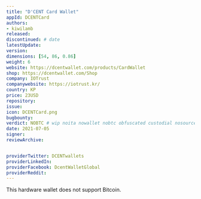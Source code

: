 ```yaml
---
title: "D'CENT Card Wallet"
appId: DCENTCard
authors:
- kiwilamb
released: 
discontinued: # date
latestUpdate:
version:
dimensions: [54, 86, 0.86]
weight: 6
website: https://dcentwallet.com/products/CardWallet
shop: https://dcentwallet.com/Shop
company: IOTrust
companywebsite: https://iotrust.kr/
country: KP
price: 23USD
repository: 
issue:
icon: DCENTCard.png
bugbounty:
verdict: NOBTC # wip noita nowallet nobtc obfuscated custodial nosource nonverifiable reproducible bounty defunct
date: 2021-07-05
signer:
reviewArchive:


providerTwitter: DCENTwallets
providerLinkedIn: 
providerFacebook: DcentWalletGlobal
providerReddit: 
---
```


This hardware wallet does not support Bitcoin.
